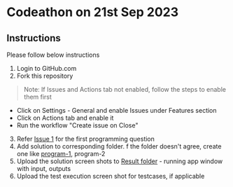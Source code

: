 # Codeathon on 21st Sep 2023

## Instructions
Please follow below instructions
  1. Login to GitHub.com
  2. Fork this repository

  > Note: If Issues and Actions tab not enabled, follow the steps to enable them first
   <ul><li>Click on Settings - General and enable Issues under Features section</li>
   <li>Click on Actions tab and enable it</li>  
   <li>Run the workflow "Create issue on Close"
   </li></ul>

  3. Refer [Issue 1](https://github.com/ambilykk/airindia-codeathon-sep23/issues/1) for the first programming question
  4. Add solution to corresponding folder. f the folder doesn't agree, create one like [program-1](./program-1), program-2
  5. Upload the solution screen shots to [Result folder](./result) - running app window with input, outputs
  6. Upload the test execution screen shot for testcases, if applicable


